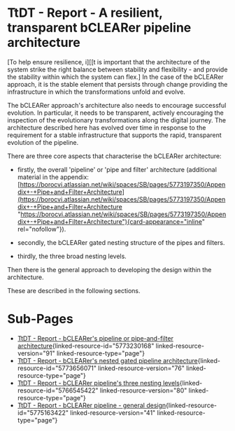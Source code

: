 
# TtDT - Report - A resilient, transparent bCLEARer pipeline architecture


[To help ensure resilience, i][[t is important that the
architecture of the system strike the right balance between stability
and flexibility - and provide the stability within which the system can
flex.] In the case of the bCLEARer
approach, it is the stable element that persists through change
providing the infrastructure in which the transformations unfold and
evolve.

The bCLEARer approach's architecture also needs to encourage successful
evolution. In particular, it needs to be transparent, actively
encouraging the inspection of the evolutionary transformations along the
digital journey. The architecture described here has evolved over time
in response to the requirement for a stable infrastructure that supports
the rapid, transparent evolution of the pipeline.

There are three core aspects that characterise the bCLEARer
architecture:

-   firstly, the overall 'pipeline' or 'pipe and filter' architecture
    (additional material in the appendix:
    [https://borocvi.atlassian.net/wiki/spaces/SB/pages/5773197350/Appendix+-+Pipe+and+Filter+Architecture](https://borocvi.atlassian.net/wiki/spaces/SB/pages/5773197350/Appendix+-+Pipe+and+Filter+Architecture "https://borocvi.atlassian.net/wiki/spaces/SB/pages/5773197350/Appendix+-+Pipe+and+Filter+Architecture"){card-appearance="inline"
    rel="nofollow"}).

-   secondly, the bCLEARer gated nesting structure of the pipes and
    filters.

-   thirdly, the three broad nesting levels.

Then there is the general approach to developing the design within the
architecture.

These are described in the following sections.


# Sub-Pages

-   [TtDT - Report - bCLEARer\'s pipeline or pipe-and-filter
    architecture](../page5773230168#Bookmark11 "TtDT - Report - bCLEARer's pipeline or pipe-and-filter architecture"){linked-resource-id="5773230168"
    linked-resource-version="91" linked-resource-type="page"}
-   [TtDT - Report - bCLEARer\'s nested gated pipeline
    architecture](../page5773656071#Bookmark28 "TtDT - Report - bCLEARer's nested gated pipeline architecture"){linked-resource-id="5773656071"
    linked-resource-version="76" linked-resource-type="page"}
-   [TtDT - Report - bCLEARer pipeline\'s three nesting
    levels](../page5766545422#Bookmark36 "TtDT - Report - bCLEARer pipeline's three nesting levels"){linked-resource-id="5766545422"
    linked-resource-version="80" linked-resource-type="page"}
-   [TtDT - Report - bCLEARer pipeline - general
    design](../page5775163422#Bookmark44 "TtDT - Report - bCLEARer pipeline - general design"){linked-resource-id="5775163422"
    linked-resource-version="41" linked-resource-type="page"}

